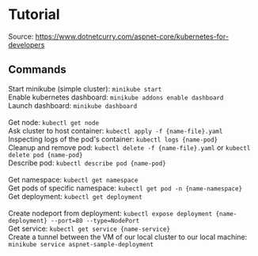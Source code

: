 # Tutorial
Source: <https://www.dotnetcurry.com/aspnet-core/kubernetes-for-developers>

## Commands
Start minikube (simple cluster): `minikube start` <br>
Enable kubernetes dashboard: `minikube addons enable dashboard` <br>
Launch dashboard: `minikube dashboard`
<br><br>
Get node: `kubectl get node` <br>
Ask cluster to host container: `kubectl apply -f {name-file}.yaml` <br>
Inspecting logs of the pod's container: `kubectl logs {name-pod}` <br>
Cleanup and remove pod: `kubectl delete -f {name-file}.yaml` or `kubectl delete pod {name-pod}` <br>
Describe pod: `kubectl describe pod {name-pod}` 
<br><br>
Get namespace: `kubectl get namespace`<br>
Get pods of specific namespace: `kubectl get pod -n {name-namespace}`<br>
Get deployment: `kubectl get deployment`
<br><br>
Create nodeport from deployment: `kubectl expose deployment {name-deployment} --port=80 --type=NodePort`<br>
Get service: `kubectl get service {name-service}`<br>
Create a tunnel between the VM of our local cluster to our local machine: `minikube service aspnet-sample-deployment`